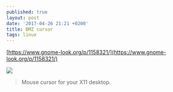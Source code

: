 ```yaml
---
published: true
layout: post
date: '2017-04-26 21:21 +0200'
title: BMZ cursor
tags: linux
---
```

[https://www.gnome-look.org/p/1158321/](https://www.gnome-look.org/p/1158321/)

![](https://cn.pling.com/img/8/c/0/4/129a1f4fb882076771ab82f7760fc2e8c8e8.png)

> Mouse cursor for your X11 desktop. 

